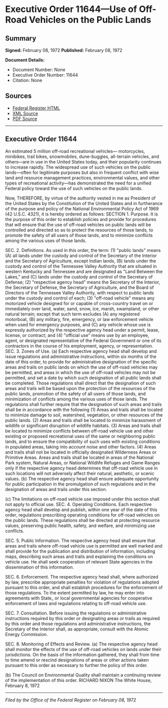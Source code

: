 # Executive Order 11644—Use of Off-Road Vehicles on the Public Lands

## Summary

**Signed:** February 08, 1972
**Published:** February 08, 1972

**Document Details:**
- Document Number: None
- Executive Order Number: 11644
- Citation: None

## Sources
- [Federal Register HTML](https://www.presidency.ucsb.edu/documents/executive-order-11644-use-off-road-vehicles-the-public-lands)
- [XML Source](None)
- [PDF Source](None)

---

## Executive Order 11644

An estimated 5 million off-road recreational vehicles— motorcycles, minibikes, trail bikes, snowmobiles, dune-buggies, all-terrain vehicles, and others—are in use in the United States today, and their popularity continues to increase rapidly. The widespread use of such vehicles on the public lands—often for legitimate purposes but also in frequent conflict with wise land and resource management practices, environmental values, and other types of recreational activity—has demonstrated the need for a unified Federal policy toward the use of such vehicles on the public lands.

Now, THEREFORE, by virtue of the authority vested in me as President of the United States by the Constitution of the United States and in furtherance of the purpose and policy of the National Environmental Policy Act of 1969 (42 U.S.C. 4321), it is hereby ordered as follows:
SECTION 1. Purpose. It is the purpose of this order to establish policies and provide for procedures that will ensure that the use of off-road vehicles on public lands will be controlled and directed so as to protect the resources of those lands, to promote the safety of all users of those lands, and to minimize conflicts among the various uses of those lands.

SEC. 2. Definitions. As used in this order, the term:
    (1) "public lands" means (A) all lands under the custody and control of the Secretary of the Interior and the Secretary of Agriculture, except Indian lands, (B) lands under the custody and control of the Tennessee Valley Authority that are situated in western Kentucky and Tennessee and are designated as "Land Between the Lakes," and (C) lands under the custody and control of the Secretary of Defense;
    (2) "respective agency head" means the Secretary of the Interior, the Secretary of Defense, the Secretary of Agriculture, and the Board of Directors of the Tennessee Valley Authority, with respect to public lands under the custody and control of each;
    (3) "off-road vehicle" means any motorized vehicle designed for or capable of cross-country travel on or immediately over land, water, sand, snow, ice, marsh, swampland, or other natural terrain; except that such term excludes (A) any registered motorboat, (B) any military, fire, emergency, or law enforcement vehicle when used for emergency purposes, and (C) any vehicle whose use is expressly authorized by the respective agency head under a permit, lease, license, or contract; and
    (4) "official use" means use by an employee, agent, or designated representative of the Federal Government or one of its contractors in the course of his employment, agency, or representation.
SEC. 3. Zones of Use. (a) Each respective agency head shall develop and issue regulations and administrative instructions, within six months of the date of this order, to provide for administrative designation of the specific areas and trails on public lands on which the use of off-road vehicles may be permitted, and areas in which the use of off-road vehicles may not be permitted, and set a date by which such designation of all public lands shall be completed. Those regulations shall direct that the designation of such areas and trails will be based upon the protection of the resources of the public lands, promotion of the safety of all users of those lands, and minimization of conflicts among the various uses of those lands. The regulations shall further require that the designation of such areas and trails shall be in accordance with the following
    (1) Areas and trails shall be located to minimize damage to soil, watershed, vegetation, or other resources of the public lands.
    (2) Areas and trails shall be located to minimize harassment of wildlife or significant disruption of wildlife habitats.
    (3) Areas and trails shall be located to minimize conflicts between off-road vehicle use and other existing or proposed recreational uses of the same or neighboring public lands, and to ensure the compatibility of such uses with existing conditions in populated areas, taking into account noise and other factors.
    (4) Areas and trails shall not be located in officially designated Wilderness Areas or Primitive Areas. Areas and trails shall be located in areas of the National Park system, Natural Areas, or National Wildlife Refuges and Game Ranges only if the respective agency head determines that off-road vehicle use in such locations will not adversely affect their natural, aesthetic, or scenic values.
(b) The respective agency head shall ensure adequate opportunity for public participation in the promulgation of such regulations and in the designation of areas and trails under this section.

(c) The limitations on off-road vehicle use imposed under this section shall not apply to official use.
SEC. 4. Operating Conditions. Each respective agency head shall develop and publish, within one year of the date of this order, regulations prescribing operating conditions for off-road vehicles on the public lands. These regulations shall be directed at protecting resource values, preserving public health, safety, and welfare, and minimizing use conflicts.

SEC. 5. Public Information. The respective agency head shall ensure that areas and trails where off-road vehicle use is permitted are well marked and shall provide for the publication and distribution of information, including maps, describing such areas and trails and explaining the conditions on vehicle use. He shall seek cooperation of relevant State agencies in the dissemination of this information.

SEC. 6. Enforcement. The respective agency head shall, where authorized by law, prescribe appropriate penalties for violation of regulations adopted pursuant to this order, and shall establish procedures for the enforcement of those regulations. To the extent permitted by law, he may enter into agreements with State_ or local governmental agencies for cooperative enforcement of laws and regulations relating to off-road vehicle use.

SEC. 7. Consultation. Before issuing the regulations or administrative instructions required by this order or designating areas or trails as required by this order and those regulations and administrative instructions, the Secretary of the Interior shall, as appropriate, consult with the Atomic Energy Commission.

SEC. 8. Monitoring of Effects and Review. (a) The respective agency head shall monitor the effects of the use of off-road vehicles on lands under their jurisdictions. On the basis of the information gathered, they shall from time to time amend or rescind designations of areas or other actions taken pursuant to this order as necessary to further the policy of this order.

(b) The Council on Environmental Quality shall maintain a continuing review of the implementation of this order.
RICHARD NIXON
The White House,
February 8, 1972

---

*Filed by the Office of the Federal Register on February 08, 1972*
